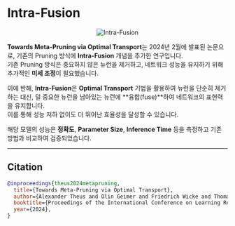 # Intra-Fusion

<div align="center">
  <img src="https://github.com/user-attachments/assets/a7ebb6ce-8aac-4692-b7ce-65fcbebe8c0e" alt="Intra-Fusion">
</div>

**Towards Meta-Pruning via Optimal Transport**는 2024년 2월에 발표된 논문으로, 기존의 Pruning 방식에 **Intra-Fusion** 개념을 추가한 연구입니다.  
기존 Pruning 방식은 중요하지 않은 뉴런을 제거하고, 네트워크 성능을 유지하기 위해 추가적인 **미세 조정**이 필요했습니다.  

이에 반해, **Intra-Fusion**은 **Optimal Transport** 기법을 활용하여 뉴런을 단순히 제거하는 대신, 덜 중요한 뉴런을 남아있는 뉴런에 **융합(fuse)**하여 네트워크의 표현력을 유지합니다.  
이를 통해 성능 저하 없이도 더 뛰어난 효율성을 달성할 수 있습니다.  

해당 모델의 성능은 **정확도**, **Parameter Size**, **Inference Time** 등을 측정하고 기존 방법과 비교하여 검증되었습니다.

---

## Citation

```bibtex
@inproceedings{theus2024metapruning,
  title={Towards Meta-Pruning via Optimal Transport},
  author={Alexander Theus and Olin Geimer and Friedrich Wicke and Thomas Hofmann and Sotiris Anagnostidis and Sidak Pal Singh},
  booktitle={Proceedings of the International Conference on Learning Representations (ICLR)},
  year={2024},
}
